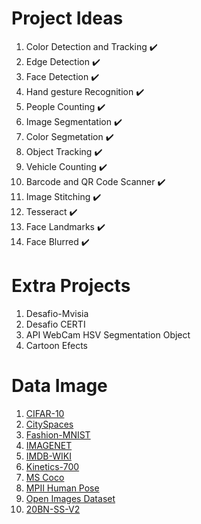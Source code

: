 # Project Ideas

1.  Color Detection and Tracking :heavy_check_mark:
2.  Edge Detection :heavy_check_mark:
3.  Face Detection :heavy_check_mark:
4.  Hand gesture Recognition :heavy_check_mark:
5.  People Counting :heavy_check_mark:
6.  Image Segmentation :heavy_check_mark:
7.  Color Segmetation :heavy_check_mark:
8.  Object Tracking :heavy_check_mark:
9. Vehicle Counting :heavy_check_mark:
10. Barcode and QR Code Scanner :heavy_check_mark:
11. Image Stitching :heavy_check_mark:
12. Tesseract :heavy_check_mark:
13. Face Landmarks :heavy_check_mark:
14. Face Blurred :heavy_check_mark:


# Extra Projects

1. Desafio-Mvisia
2. Desafio CERTI
3. API WebCam HSV Segmentation Object
4. Cartoon Efects


# Data Image 

1. [CIFAR-10](https://www.cs.toronto.edu/~kriz/cifar.html)
2. [CitySpaces](https://www.cityscapes-dataset.com/)
3. [Fashion-MNIST](http://mmlab.ie.cuhk.edu.hk/projects/DeepFashion.html)
4. [IMAGENET](http://www.image-net.org/)
5. [IMDB-WIKI](https://data.vision.ee.ethz.ch/cvl/rrothe/imdb-wiki/)
6. [Kinetics-700](https://deepmind.com/research/open-source/kinetics)
7. [MS Coco](http://cocodataset.org/#home)
8. [MPII Human Pose](http://human-pose.mpi-inf.mpg.de/)
9. [Open Images Dataset](https://opensource.google/projects/open-images-dataset)
10. [20BN-SS-V2](https://20bn.com/datasets/something-something)
